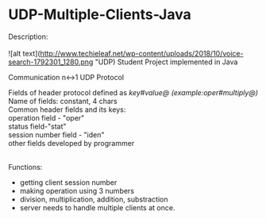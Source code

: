 # UDP-Multiple-Clients-Java

Description: </br></br>
![alt text](http://www.techieleaf.net/wp-content/uploads/2018/10/voice-search-1792301_1280.png "UDP)
Student Project implemented in Java

Communication n↔1
UDP Protocol</br>

Fields of header protocol defined as <i>key#value@ (example:oper#multiply@)</i> </br>
Name of fields: constant, 4 chars</br>
Common header fields and its keys:</br>
operation field - "oper"</br>
status field-"stat"</br>
session number field - "iden"</br>
other fields developed by programmer</br></br>

Functions:</br>
- getting client session number</br>
- making operation using 3 numbers</br>
- division, multiplication, addition, substraction</br>
- server needs to handle multiple clients at once.</br>
